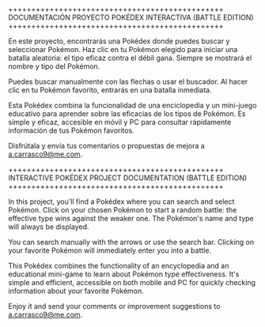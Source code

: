 +++++++++++++++++++++++++++++++++++++++++++++++
DOCUMENTACIÓN PROYECTO POKÉDEX INTERACTIVA (BATTLE EDITION)
+++++++++++++++++++++++++++++++++++++++++++++++

En este proyecto, encontrarás una Pokédex donde puedes buscar y seleccionar Pokémon. Haz clic en tu Pokémon elegido para iniciar una batalla aleatoria: el tipo eficaz contra el débil gana. Siempre se mostrará el nombre y tipo del Pokémon.

Puedes buscar manualmente con las flechas o usar el buscador. Al hacer clic en tu Pokémon favorito, entrarás en una batalla inmediata.

Esta Pokédex combina la funcionalidad de una enciclopedia y un mini-juego educativo para aprender sobre las eficacias de los tipos de Pokémon. Es simple y eficaz, accesible en móvil y PC para consultar rápidamente información de tus Pokémon favoritos.

Disfrútala y envía tus comentarios o propuestas de mejora a a.carrasco9@me.com.


+++++++++++++++++++++++++++++++++++++++++++++++
INTERACTIVE POKÉDEX PROJECT DOCUMENTATION (BATTLE EDITION)
+++++++++++++++++++++++++++++++++++++++++++++++

In this project, you'll find a Pokédex where you can search and select Pokémon. Click on your chosen Pokémon to start a random battle: the effective type wins against the weaker one. The Pokémon's name and type will always be displayed.

You can search manually with the arrows or use the search bar. Clicking on your favorite Pokémon will immediately enter you into a battle.

This Pokédex combines the functionality of an encyclopedia and an educational mini-game to learn about Pokémon type effectiveness. It's simple and efficient, accessible on both mobile and PC for quickly checking information about your favorite Pokémon.

Enjoy it and send your comments or improvement suggestions to a.carrasco9@me.com.